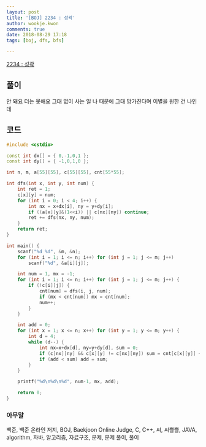 ```yaml
---
layout: post
title: '[BOJ] 2234 : 성곽'
author: wookje.kwon
comments: true
date: 2018-08-29 17:18
tags: [boj, dfs, bfs]

---
```


[2234 : 성곽](https://www.acmicpc.net/problem/2234)  

## 풀이

안 돼요 더는 못해요 그대 없이 사는 일
나 때문에 그대 망가진다며 이별을 원한 건 나인데

## 코드

```cpp
#include <cstdio>

const int dx[] = { 0,-1,0,1 };
const int dy[] = { -1,0,1,0 };

int n, m, a[55][55], c[55][55], cnt[55*55];

int dfs(int x, int y, int num) {
    int ret = 1;
    c[x][y] = num;
    for (int i = 0; i < 4; i++) {
        int nx = x+dx[i], ny = y+dy[i];
        if ((a[x][y]&(1<<i)) || c[nx][ny]) continue;
        ret += dfs(nx, ny, num);
    }
    return ret;
}

int main() {
    scanf("%d %d", &m, &n);
    for (int i = 1; i <= n; i++) for (int j = 1; j <= m; j++)
        scanf("%d", &a[i][j]);

    int num = 1, mx = -1;
    for (int i = 1; i <= n; i++) for (int j = 1; j <= m; j++) {
        if (!c[i][j]) {
            cnt[num] = dfs(i, j, num);
            if (mx < cnt[num]) mx = cnt[num];
            num++;
        }
    }

    int add = 0;
    for (int x = 1; x <= n; x++) for (int y = 1; y <= m; y++) {
        int d = 4;
        while (d--) {
            int nx=x+dx[d], ny=y+dy[d], sum = 0;
            if (c[nx][ny] && c[x][y] != c[nx][ny]) sum = cnt[c[x][y]] + cnt[c[nx][ny]];
            if (add < sum) add = sum;
        }
    }

    printf("%d\n%d\n%d", num-1, mx, add);

    return 0;
}
```

### 아무말  
백준, 백준 온라인 저지, BOJ, Baekjoon Online Judge, C, C++, 씨, 씨쁠쁠, JAVA, algorithm, 자바, 알고리즘, 자료구조, 문제, 문제 풀이, 풀이

